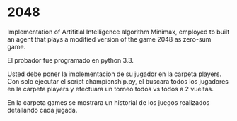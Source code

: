 # 2048
Implementation of Artifitial Intelligence algorithm Minimax, employed to built an agent that plays a modified version of the game 2048 as zero-sum game.

El probador fue programado en python 3.3.

Usted debe poner la implementacion de su jugador en la carpeta players.
Con solo ejecutar el script championship.py, el buscara todos los jugadores en la
carpeta players y efectuara un torneo todos vs todos a 2 vueltas.

En la carpeta games se mostrara un historial de los juegos realizados detallando cada jugada.

